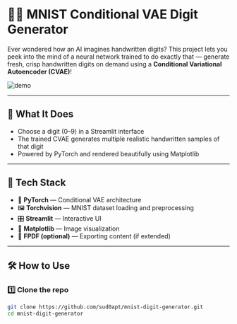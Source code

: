 # 🧠✨ MNIST Conditional VAE Digit Generator

Ever wondered how an AI imagines handwritten digits? This project lets you peek into the mind of a neural network trained to do exactly that — generate fresh, crisp handwritten digits on demand using a **Conditional Variational Autoencoder (CVAE)**!

![demo](https://github.com/sud0apt/mnist-digit-generator/assets/your-demo.gif)

---

## 🚀 What It Does

- Choose a digit (0–9) in a Streamlit interface  
- The trained CVAE generates multiple realistic handwritten samples of that digit  
- Powered by PyTorch and rendered beautifully using Matplotlib  

---

## 🧬 Tech Stack

- 🧠 **PyTorch** — Conditional VAE architecture  
- 🖼️ **Torchvision** — MNIST dataset loading and preprocessing  
- 🎛️ **Streamlit** — Interactive UI  
- 🧾 **Matplotlib** — Image visualization  
- 🧪 **FPDF (optional)** — Exporting content (if extended)

---

## 🛠️ How to Use

### 1️⃣ Clone the repo

```bash
git clone https://github.com/sud0apt/mnist-digit-generator.git
cd mnist-digit-generator
